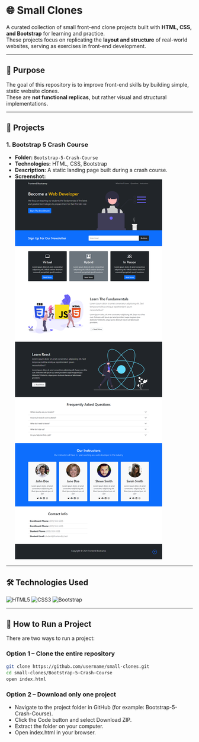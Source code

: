 # 🌐 Small Clones

A curated collection of small front-end clone projects built with **HTML, CSS, and Bootstrap** for learning and practice.  
These projects focus on replicating the **layout and structure** of real-world websites, serving as exercises in front-end development.

---

## 🎯 Purpose
The goal of this repository is to improve front-end skills by building simple, static website clones.  
These are **not functional replicas**, but rather visual and structural implementations.

---

## 📁 Projects

### 1. Bootstrap 5 Crash Course
- **Folder:** `Bootstrap-5-Crash-Course`
- **Technologies:** HTML, CSS, Bootstrap
- **Description:** A static landing page built during a crash course.
- **Screenshot:**  
  ![Screenshot](Bootstrap-5-Crash-Course/img/screenshot.png)

---

## 🛠 Technologies Used
![HTML5](https://img.shields.io/badge/HTML5-E34F26?logo=html5&logoColor=white)
![CSS3](https://img.shields.io/badge/CSS3-1572B6?logo=css3&logoColor=white)
![Bootstrap](https://img.shields.io/badge/Bootstrap-7952B3?logo=bootstrap&logoColor=white)

---

## 🚀 How to Run a Project

There are two ways to run a project:

### Option 1 – Clone the entire repository
```bash
git clone https://github.com/username/small-clones.git
cd small-clones/Bootstrap-5-Crash-Course
open index.html
```

### Option 2 – Download only one project

- Navigate to the project folder in GitHub (for example: Bootstrap-5-Crash-Course).
- Click the Code button and select Download ZIP.
- Extract the folder on your computer.
- Open index.html in your browser.